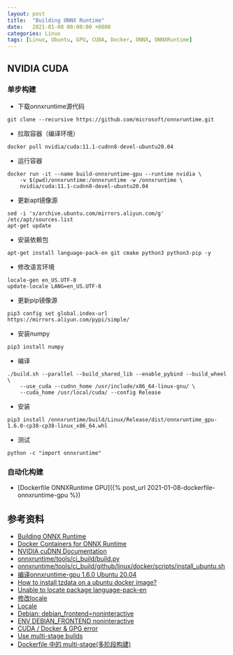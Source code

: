 ```yaml
---
layout: post
title:  "Building ONNX Runtime"
date:   2021-01-08 00:00:00 +0800
categories: Linux
tags: [Linux, Ubuntu, GPU, CUDA, Docker, ONNX, ONNXRuntime]
---
```


## NVIDIA CUDA
### 单步构建
* 下载onnxruntime源代码
```shell
git clone --recursive https://github.com/microsoft/onnxruntime.git
```

* 拉取容器（编译环境）
```shell
docker pull nvidia/cuda:11.1-cudnn8-devel-ubuntu20.04
```

* 运行容器
```shell
docker run -it --name build-onnxruntime-gpu --runtime nvidia \
    -v $(pwd)/onnxruntime:/onnxruntime -w /onnxruntime \
    nvidia/cuda:11.1-cudnn8-devel-ubuntu20.04
```

* 更新apt镜像源
```shell
sed -i 's/archive.ubuntu.com/mirrors.aliyun.com/g' /etc/apt/sources.list
apt-get update
```

* 安装依赖包
```shell
apt-get install language-pack-en git cmake python3 python3-pip -y
```

* 修改语言环境
```shell
locale-gen en_US.UTF-8
update-locale LANG=en_US.UTF-8
```

* 更新pip镜像源
```shell
pip3 config set global.index-url https://mirrors.aliyun.com/pypi/simple/
```

* 安装numpy
```shell
pip3 install numpy
```

* 编译
```shell
./build.sh --parallel --build_shared_lib --enable_pybind --build_wheel \
    --use_cuda --cudnn_home /usr/include/x86_64-linux-gnu/ \
    --cuda_home /usr/local/cuda/ --config Release
```

* 安装
```shell
pip3 install /onnxruntime/build/Linux/Release/dist/onnxruntime_gpu-1.6.0-cp38-cp38-linux_x86_64.whl
```

* 测试
```shell
python -c "import onnxruntime"
```

### 自动化构建
* [Dockerfile ONNXRuntime GPU]({% post_url 2021-01-08-dockerfile-onnxruntime-gpu %})

## 参考资料
* [Building ONNX Runtime](https://github.com/microsoft/onnxruntime/blob/master/BUILD.md)
* [Docker Containers for ONNX Runtime](https://github.com/microsoft/onnxruntime/blob/master/dockerfiles/README.md)
* [NVIDIA cuDNN Documentation](https://docs.nvidia.com/deeplearning/cudnn/install-guide/index.html)
* [onnxruntime/tools/ci_build/build.py](https://github.com/microsoft/onnxruntime/blob/master/tools/ci_build/build.py)
* [onnxruntime/tools/ci_build/github/linux/docker/scripts/install_ubuntu.sh](https://github.com/microsoft/onnxruntime/blob/master/tools/ci_build/github/linux/docker/scripts/install_ubuntu.sh)
* [编译onnxruntime-gpu 1.6.0 Ubuntu 20.04](https://note.youdao.com/ynoteshare1/index.html?id=f45ac3a74af18806c8672cc83d55f787&type=note)
* [How to install tzdata on a ubuntu docker image?](https://serverfault.com/questions/949991/how-to-install-tzdata-on-a-ubuntu-docker-image)
* [Unable to locate package language-pack-en](https://stackoverflow.com/questions/43708896/unable-to-locate-package-language-pack-en)
* [修改locale](https://wiki.ubuntu.org.cn/修改locale)
* [Locale](https://samwhelp.github.io/note-ubuntu-18.04/read/howto/install/locale/)
* [Debian: debian_frontend=noninteractive](https://linuxhint.com/debian_frontend_noninteractive/)
* [ENV DEBIAN_FRONTEND noninteractive](https://github.com/moby/moby/issues/4032)
* [CUDA / Docker & GPG error](https://github.com/NVIDIA/nvidia-docker/issues/619)
* [Use multi-stage builds](https://docs.docker.com/develop/develop-images/multistage-build/)
* [Dockerfile 中的 multi-stage(多阶段构建)](https://www.cnblogs.com/sparkdev/p/8508435.html)
